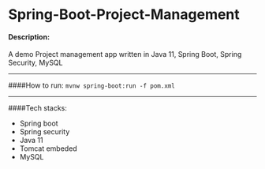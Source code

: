 # Spring-Boot-Project-Management

#### Description:

A demo Project management app written in Java 11, Spring Boot, Spring Security, MySQL

----
####How to run:
`mvnw spring-boot:run -f pom.xml`

----

####Tech stacks:
* Spring boot
* Spring security
* Java 11
* Tomcat embeded
* MySQL

